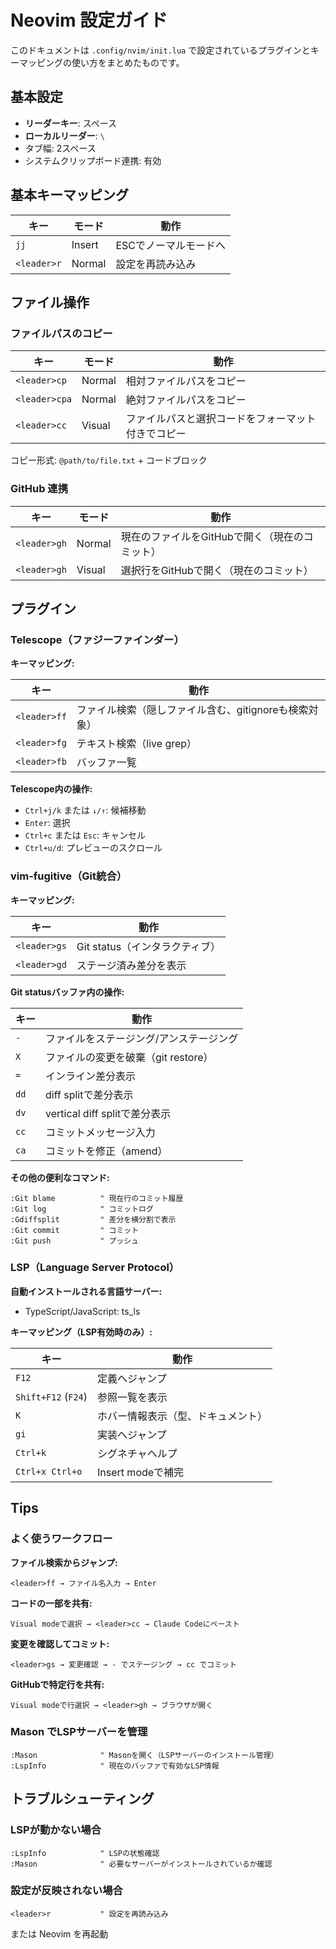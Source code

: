 # Neovim 設定ガイド

このドキュメントは `.config/nvim/init.lua` で設定されているプラグインとキーマッピングの使い方をまとめたものです。

## 基本設定

- **リーダーキー**: スペース
- **ローカルリーダー**: `\`
- タブ幅: 2スペース
- システムクリップボード連携: 有効

## 基本キーマッピング

| キー | モード | 動作 |
|------|--------|------|
| `jj` | Insert | ESCでノーマルモードへ |
| `<leader>r` | Normal | 設定を再読み込み |

## ファイル操作

### ファイルパスのコピー

| キー | モード | 動作 |
|------|--------|------|
| `<leader>cp` | Normal | 相対ファイルパスをコピー |
| `<leader>cpa` | Normal | 絶対ファイルパスをコピー |
| `<leader>cc` | Visual | ファイルパスと選択コードをフォーマット付きでコピー |

コピー形式: `@path/to/file.txt` + コードブロック

### GitHub 連携

| キー | モード | 動作 |
|------|--------|------|
| `<leader>gh` | Normal | 現在のファイルをGitHubで開く（現在のコミット） |
| `<leader>gh` | Visual | 選択行をGitHubで開く（現在のコミット） |

## プラグイン

### Telescope（ファジーファインダー）

**キーマッピング:**

| キー | 動作 |
|------|------|
| `<leader>ff` | ファイル検索（隠しファイル含む、gitignoreも検索対象） |
| `<leader>fg` | テキスト検索（live grep） |
| `<leader>fb` | バッファ一覧 |

**Telescope内の操作:**

- `Ctrl+j/k` または `↓/↑`: 候補移動
- `Enter`: 選択
- `Ctrl+c` または `Esc`: キャンセル
- `Ctrl+u/d`: プレビューのスクロール

### vim-fugitive（Git統合）

**キーマッピング:**

| キー | 動作 |
|------|------|
| `<leader>gs` | Git status（インタラクティブ） |
| `<leader>gd` | ステージ済み差分を表示 |

**Git statusバッファ内の操作:**

| キー | 動作 |
|------|------|
| `-` | ファイルをステージング/アンステージング |
| `X` | ファイルの変更を破棄（git restore） |
| `=` | インライン差分表示 |
| `dd` | diff splitで差分表示 |
| `dv` | vertical diff splitで差分表示 |
| `cc` | コミットメッセージ入力 |
| `ca` | コミットを修正（amend） |

**その他の便利なコマンド:**

```vim
:Git blame          " 現在行のコミット履歴
:Git log            " コミットログ
:Gdiffsplit         " 差分を横分割で表示
:Git commit         " コミット
:Git push           " プッシュ
```

### LSP（Language Server Protocol）

**自動インストールされる言語サーバー:**
- TypeScript/JavaScript: ts_ls

**キーマッピング（LSP有効時のみ）:**

| キー | 動作 |
|------|------|
| `F12` | 定義へジャンプ |
| `Shift+F12` (`F24`) | 参照一覧を表示 |
| `K` | ホバー情報表示（型、ドキュメント） |
| `gi` | 実装へジャンプ |
| `Ctrl+k` | シグネチャヘルプ |
| `Ctrl+x Ctrl+o` | Insert modeで補完 |

## Tips

### よく使うワークフロー

**ファイル検索からジャンプ:**
```
<leader>ff → ファイル名入力 → Enter
```

**コードの一部を共有:**
```
Visual modeで選択 → <leader>cc → Claude Codeにペースト
```

**変更を確認してコミット:**
```
<leader>gs → 変更確認 → - でステージング → cc でコミット
```

**GitHubで特定行を共有:**
```
Visual modeで行選択 → <leader>gh → ブラウザが開く
```

### Mason でLSPサーバーを管理

```vim
:Mason              " Masonを開く（LSPサーバーのインストール管理）
:LspInfo            " 現在のバッファで有効なLSP情報
```

## トラブルシューティング

### LSPが動かない場合

```vim
:LspInfo            " LSPの状態確認
:Mason              " 必要なサーバーがインストールされているか確認
```

### 設定が反映されない場合

```
<leader>r           " 設定を再読み込み
```

または Neovim を再起動
